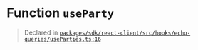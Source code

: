 # Function `useParty`
> Declared in [`packages/sdk/react-client/src/hooks/echo-queries/useParties.ts:16`](https://github.com/dxos/protocols/blob/main/packages/sdk/react-client/src/hooks/echo-queries/useParties.ts#L16)